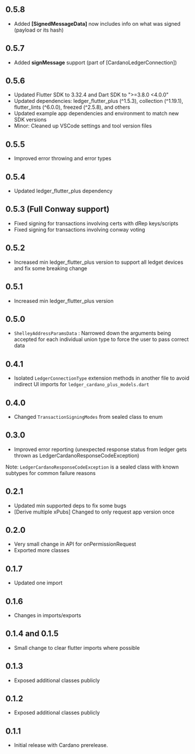 ## 0.5.8

- Added **[SignedMessageData]** now includes info on what was signed (payload or its hash)

## 0.5.7

- Added **signMessage** support (part of [CardanoLedgerConnection])

## 0.5.6

- Updated Flutter SDK to 3.32.4 and Dart SDK to ">=3.8.0 <4.0.0"
- Updated dependencies: ledger_flutter_plus (^1.5.3), collection (^1.19.1), flutter_lints (^6.0.0), freezed (^2.5.8), and others
- Updated example app dependencies and environment to match new SDK versions
- Minor: Cleaned up VSCode settings and tool version files

## 0.5.5

- Improved error throwing and error types

## 0.5.4

- Updated ledger_flutter_plus dependency

## 0.5.3 (Full Conway support)

- Fixed signing for transactions involving certs with dRep keys/scripts
- Fixed signing for transactions involving conway voting

## 0.5.2

- Increased min ledger_flutter_plus version to support all ledget devices and fix some breaking change

## 0.5.1

- Increased min ledger_flutter_plus version

## 0.5.0

- `ShelleyAddressParamsData` : Narrowed down the arguments being accepted for each individual union type to force the user to pass correct data

## 0.4.1

- Isolated `LedgerConnectionType` extension methods in another file to avoid indirect UI imports for `ledger_cardano_plus_models.dart`

## 0.4.0

- Changed `TransactionSigningModes` from sealed class to enum

## 0.3.0

- Improved error reporting (unexpected response status from ledger gets thrown as LedgerCardanoResponseCodeException)

Note: `LedgerCardanoResponseCodeException` is a sealed class with known subtypes for common failure reasons

## 0.2.1

- Updated min supported deps to fix some bugs
- [Derive multiple xPubs] Changed to only request app version once

## 0.2.0

- Very small change in API for onPermissionRequest
- Exported more classes

## 0.1.7

- Updated one import

## 0.1.6

- Changes in imports/exports

## 0.1.4 and 0.1.5

- Small change to clear flutter imports where possible

## 0.1.3

- Exposed additional classes publicly

## 0.1.2

- Exposed additional classes publicly

## 0.1.1

- Initial release with Cardano prerelease.
